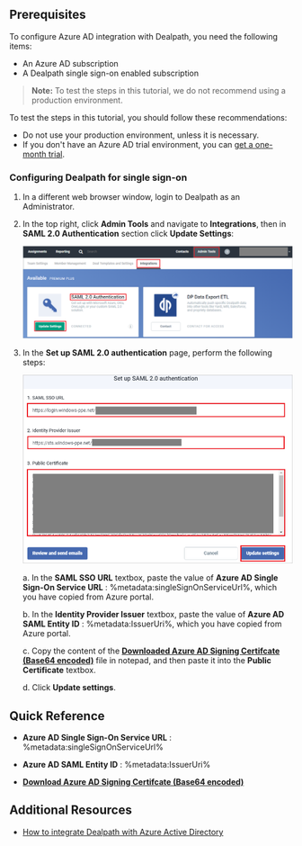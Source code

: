 ## Prerequisites

To configure Azure AD integration with Dealpath, you need the following items:

- An Azure AD subscription
- A Dealpath single sign-on enabled subscription

> **Note:**
> To test the steps in this tutorial, we do not recommend using a production environment.

To test the steps in this tutorial, you should follow these recommendations:

- Do not use your production environment, unless it is necessary.
- If you don't have an Azure AD trial environment, you can [get a one-month trial](https://azure.microsoft.com/pricing/free-trial/).

### Configuring Dealpath for single sign-on

1. In a different web browser window, login to Dealpath as an Administrator.

2. In the top right, click **Admin Tools** and navigate to **Integrations**, then in **SAML 2.0 Authentication** section click **Update Settings**:

	![Dealpath Configuration](./media/tutorial_dealpath_admin.png)

3. In the **Set up SAML 2.0 authentication** page, perform the following steps:

	![Dealpath Configuration](./media/tutorial_dealpath_saml.png) 

	a. In the **SAML SSO URL** textbox, paste the value of **Azure AD Single Sign-On Service URL** : %metadata:singleSignOnServiceUrl%, which you have copied from Azure portal.

	b. In the **Identity Provider Issuer** textbox, paste the value of **Azure AD SAML Entity ID** : %metadata:IssuerUri%,  which you have copied from Azure portal.

	c. Copy the content of the **[Downloaded Azure AD Signing Certifcate (Base64 encoded)](%metadata:certificateDownloadBase64Url%)** file in notepad, and then paste it into the **Public Certificate** textbox.

	d. Click **Update settings**.

## Quick Reference

* **Azure AD Single Sign-On Service URL** : %metadata:singleSignOnServiceUrl%

* **Azure AD SAML Entity ID** : %metadata:IssuerUri%

* **[Download Azure AD Signing Certifcate (Base64 encoded)](%metadata:certificateDownloadBase64Url%)**

## Additional Resources

* [How to integrate Dealpath with Azure Active Directory](https://docs.microsoft.com/azure/active-directory/active-directory-saas-dealpath-tutorial)

